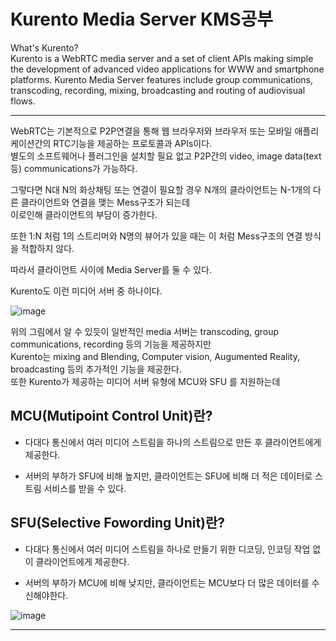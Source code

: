 # Kurento Media Server KMS공부   
 What's Kurento?       
Kurento is a WebRTC media server and a set of client APIs making simple the development of advanced video applications for WWW and smartphone platforms. Kurento Media Server features include group communications, transcoding, recording, mixing, broadcasting and routing of audiovisual flows.      

------------------
WebRTC는 기본적으로 P2P연결을 통해 웹 브라우저와 브라우저 또는 모바일 애플리케이션간의 RTC기능을 제공하는 프로토콜과 APIs이다.   
별도의 소프트웨어나 플러그인을 설치할 필요 없고 P2P간의 video, image data(text 등) communications가 가능하다.    

그렇다면 N대 N의 화상채팅 또는 연결이 필요할 경우 N개의 클라이언트는 N-1개의 다른 클라이언트와 연결을 맺는 Mess구조가 되는데     
이로인해 클라이언트의 부담이 증가한다.     

또한 1:N 처럼 1의 스트리머와 N명의 뷰어가 있을 때는 이 처럼 Mess구조의 연결 방식을 적합하지 않다.   

따라서 클라이언트 사이에 Media Server를 둘 수 있다.

Kurento도 이런 미디어 서버 중 하나이다.    

![image](/uploads/8e30c5b229995d022ecc5cd2ca4bd036/image.png)   

위의 그림에서 알 수 있듯이 일반적인 media 서버는 transcoding, group communications, recording 등의 기능을 제공하지만    
Kurento는 mixing and Blending, Computer vision, Augumented Reality, broadcasting 등의 추가적인 기능을 제공한다.   
또한 Kurento가 제공하는 미디어 서버 유형에 MCU와 SFU 를 지원하는데

## MCU(Mutipoint Control Unit)란?
+ 다대다 통신에서 여러 미디어 스트림을 하나의 스트림으로 만든 후 클라이언트에게 제공한다.      
- 서버의 부하가 SFU에 비해 높지만, 클라이언트는 SFU에 비해 더 적은 데이터로 스트림 서비스를 받을 수 있다.   

## SFU(Selective Fowording Unit)란?
+ 다대다 통신에서 여러 미디어 스트림을 하나로 만들기 위한 디코딩, 인코딩 작업 없이 클라이언트에게 제공한다.
- 서버의 부하가 MCU에 비해 낮지만, 클라이언트는 MCU보다 더 많은 데이터를 수신해야한다.

![image](/uploads/9595767e499dd71129fdf14c0989bb35/image.png)


-----------------------------------------------
